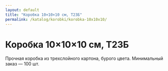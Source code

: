 ```yaml
---
layout: default
title: "Коробка 10×10×10 см, Т23Б"
permalink: /katalog/korobki/korobka-10x10x10/
---
```

<h1>Коробка 10×10×10 см, Т23Б</h1>
<p>Прочная коробка из трехслойного картона, бурого цвета. Минимальный заказ — 100 шт.</p>
